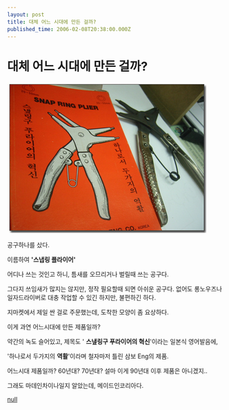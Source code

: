 ```yaml
---
layout: post
title: 대체 어느 시대에 만든 걸까?
published_time: 2006-02-08T20:38:00.000Z
---
```


# 대체 어느 시대에 만든 걸까?


![](../pds/200902/04/80/a0109780_4989788e72dc1.jpg)

공구하나를 샀다.

이름하여 **'스냅링 플라이어'**

어디나 쓰는 것인고 하니, 틈새를 오므리거나 벌릴때 쓰는 공구다.

그다지 쓰임새가 많지는 않지만, 정작 필요할때 되면 아쉬운 공구다. 없어도 롱노우즈나 일자드라이버로 대충 작업할 수 있긴 하지만, 불편하긴 하다.

지마켓에서 제일 싼 걸로 주문했는데, 도착한 모양이 좀 요상하다.

이게 과연 어느시대에 만든 제품일까?

약간의 녹도 슬어있고, 제목도 ' **스냎링구 푸라이어의 혁신**'이라는 일본식 영어발음에,

'하나로서 두가지의 **역활**'이라며 철자마저 틀린 삼보 Eng의 제품.

어느시대 제품일까? 60년대? 70년대? 설마 이게 90년대 이후 제품은 아니겠지..

그래도 마데인차이나일지 알았는데, 메이드인코리아다.

[null](../6166681.html#6166681_1)

